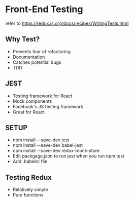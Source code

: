 # Front-End Testing

refer to https://redux.js.org/docs/recipes/WritingTests.html

## Why Test?

* Prevents fear of refactoring
* Documentation
* Catches potential bugs
* TDD

## JEST

* Testing framework for React
* Mock components
* Facebook's JS testing framework
* Great for React

## SETUP

* npm install --save-dev jest
* npm install --save-dev babel-jest
* npm install --save-dev redux-mock-store
* Edit packgage.json to run jest when you run npm test
* Add .babelrc file

## Testing Redux

* Relatively simple
* Pure functions
